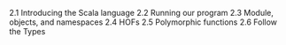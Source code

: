 2.1 Introducing the Scala language
2.2 Running our program
2.3 Module, objects, and namespaces
2.4 HOFs
2.5 Polymorphic functions
2.6 Follow the Types
